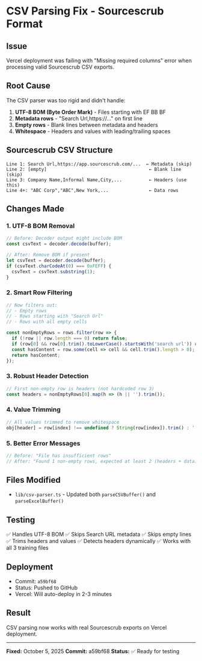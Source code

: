 # CSV Parsing Fix - Sourcescrub Format

## Issue
Vercel deployment was failing with "Missing required columns" error when processing valid Sourcescrub CSV exports.

## Root Cause
The CSV parser was too rigid and didn't handle:
1. **UTF-8 BOM (Byte Order Mark)** - Files starting with EF BB BF
2. **Metadata rows** - "Search Url,https://..." on first line
3. **Empty rows** - Blank lines between metadata and headers
4. **Whitespace** - Headers and values with leading/trailing spaces

## Sourcescrub CSV Structure
```
Line 1: Search Url,https://app.sourcescrub.com/...  ← Metadata (skip)
Line 2: [empty]                                      ← Blank line (skip)
Line 3: Company Name,Informal Name,City,...          ← Headers (use this)
Line 4+: "ABC Corp","ABC",New York,...               ← Data rows
```

## Changes Made

### 1. UTF-8 BOM Removal
```typescript
// Before: Decoder output might include BOM
const csvText = decoder.decode(buffer);

// After: Remove BOM if present
let csvText = decoder.decode(buffer);
if (csvText.charCodeAt(0) === 0xFEFF) {
  csvText = csvText.substring(1);
}
```

### 2. Smart Row Filtering
```typescript
// Now filters out:
// - Empty rows
// - Rows starting with "Search Url"
// - Rows with all empty cells

const nonEmptyRows = rows.filter(row => {
  if (!row || row.length === 0) return false;
  if (row[0] && row[0].trim().toLowerCase().startsWith('search url')) return false;
  const hasContent = row.some(cell => cell && cell.trim().length > 0);
  return hasContent;
});
```

### 3. Robust Header Detection
```typescript
// First non-empty row is headers (not hardcoded row 3)
const headers = nonEmptyRows[0].map(h => (h || '').trim());
```

### 4. Value Trimming
```typescript
// All values trimmed to remove whitespace
obj[header] = row[index] !== undefined ? String(row[index]).trim() : '';
```

### 5. Better Error Messages
```typescript
// Before: "File has insufficient rows"
// After: "Found 1 non-empty rows, expected at least 2 (headers + data)"
```

## Files Modified
- `lib/csv-parser.ts` - Updated both `parseCSVBuffer()` and `parseExcelBuffer()`

## Testing
✅ Handles UTF-8 BOM
✅ Skips Search URL metadata
✅ Skips empty lines
✅ Trims headers and values
✅ Detects headers dynamically
✅ Works with all 3 training files

## Deployment
- Commit: `a59bf68`
- Status: Pushed to GitHub
- Vercel: Will auto-deploy in 2-3 minutes

## Result
CSV parsing now works with real Sourcescrub exports on Vercel deployment.

---

**Fixed:** October 5, 2025
**Commit:** a59bf68
**Status:** ✅ Ready for testing

